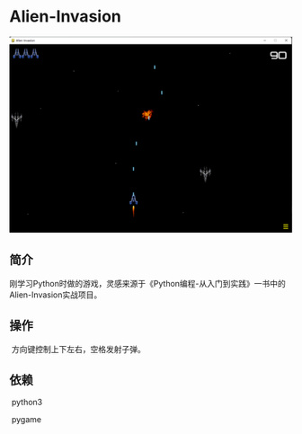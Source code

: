 # Alien-Invasion

![Alien-Invasion](.\image\Alien-Invasion.png)



## 简介

​		刚学习Python时做的游戏，灵感来源于《Python编程-从入门到实践》一书中的Alien-Invasion实战项目。



## 操作

​		方向键控制上下左右，空格发射子弹。



## 依赖

​		python3

​		pygame